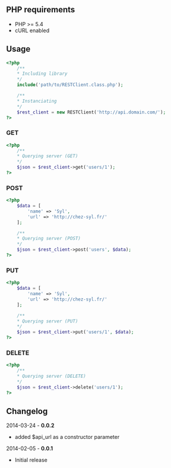 ## PHP requirements

* PHP >= 5.4
* cURL enabled

## Usage

```php
<?php
    /**
    * Including library
    */
    include('path/to/RESTClient.class.php');

    /**
    * Instanciating
    */
    $rest_client = new RESTClient('http://api.domain.com/');
?>
```

### GET

```php
<?php
    /**
    * Querying server (GET)
    */
    $json = $rest_client->get('users/1');
?>
```

### POST

```php
<?php
    $data = [
        'name' => 'Syl',
        'url' => 'http://chez-syl.fr/'
    ];

    /**
    * Querying server (POST)
    */
    $json = $rest_client->post('users', $data);
?>
```

### PUT

```php
<?php
    $data = [
        'name' => 'Syl',
        'url' => 'http://chez-syl.fr/'
    ];

    /**
    * Querying server (PUT)
    */
    $json = $rest_client->put('users/1', $data);
?>
```

### DELETE

```php
<?php
    /**
    * Querying server (DELETE)
    */
    $json = $rest_client->delete('users/1');
?>
```

## Changelog

2014-03-24 - **0.0.2**

* added $api_url as a constructor parameter

2014-02-05 - **0.0.1**

* Initial release
